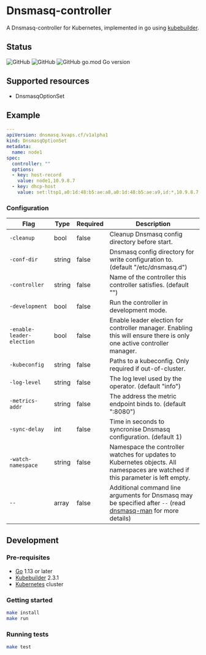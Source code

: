 # Dnsmasq-controller

A Dnsmasq-controller for Kubernetes, implemented in go using [kubebuilder](https://kubebuilder.io/).

## Status

![GitHub](https://img.shields.io/badge/status-alpha-blue?style=for-the-badge)
![GitHub](https://img.shields.io/github/license/kristofferahl/healthchecksio-operator?style=for-the-badge)
![GitHub go.mod Go version](https://img.shields.io/github/go-mod/go-version/kristofferahl/healthchecksio-operator?style=for-the-badge)

## Supported resources
- DnsmasqOptionSet

## Example
```yaml
---
apiVersion: dnsmasq.kvaps.cf/v1alpha1
kind: DnsmasqOptionSet
metadata:
  name: node1
spec:
  controller: ""
  options:
  - key: host-record
    value: node1,10.9.8.7
  - key: dhcp-host
    value: set:ltsp1,a0:1d:48:b5:ae:a8,a0:1d:48:b5:ae:a9,id:*,10.9.8.7,node1,infinite
```

### Configuration

| Flag                      | Type   | Required | Description                                                                                                                             |
|---------------------------|--------|----------|-----------------------------------------------------------------------------------------------------------------------------------------|
| `-cleanup`                | bool   | false    | Cleanup Dnsmasq config directory before start.                                                                                          |
| `-conf-dir`               | string | false    | Dnsmasq config directory for write configuration to. (default "/etc/dnsmasq.d")                                                         |
| `-controller`             | string | false    | Name of the controller this controller satisfies. (default "")                                                                          |
| `-development`            | bool   | false    | Run the controller in development mode.                                                                                                 |
| `-enable-leader-election` | bool   | false    | Enable leader election for controller manager. Enabling this will ensure there is only one active controller manager.                   |
| `-kubeconfig`             | string | false    | Paths to a kubeconfig. Only required if out-of-cluster.                                                                                 |
| `-log-level`              | string | false    | The log level used by the operator. (default "info")                                                                                    |
| `-metrics-addr`           | string | false    | The address the metric endpoint binds to. (default ":8080")                                                                             |
| `-sync-delay`             | int    | false    | Time in seconds to syncronise Dnsmasq configuration. (default 1)                                                                        |
| `-watch-namespace`        | string | false    | Namespace the controller watches for updates to Kubernetes objects. All namespaces are watched if this parameter is left empty.         |
| `--`                      | array  | false    | Additional command line arguments for Dnsmasq may be specified after `--` (read [dnsmasq-man] for more details)                         |

[dnsmasq-man]: http://www.thekelleys.org.uk/dnsmasq/docs/dnsmasq-man.html

## Development

### Pre-requisites
- [Go](https://golang.org/) 1.13 or later
- [Kubebuilder](https://kubebuilder.io/) 2.3.1
- [Kubernetes](https://kubernetes.io/) cluster

### Getting started
```bash
make install
make run
```

### Running tests
```bash
make test
```
